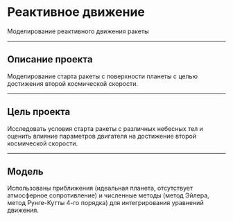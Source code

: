 # Реактивное движение

Моделирование реактивного движения ракеты

---

## Описание проекта

Моделирование старта ракеты с поверхности планеты с целью достижения второй космической скорости.

---

## Цель проекта

Исследовать условия старта ракеты с различных небесных тел и оценить влияние параметров двигателя на достижение второй космической скорости.

---

## Модель

Использованы приближения (идеальная планета, отсутствует атмосферное сопротивление) и численные методы (метод Эйлера, метод Рунге-Кутты 4-го порядка) для интегрирования уравнений движения.

